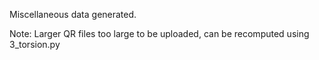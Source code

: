 Miscellaneous data generated.

Note: Larger QR files too large to be uploaded, can be recomputed using 3_torsion.py
